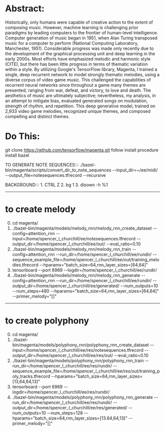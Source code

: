 # Abstract:
Historically, only humans were capable of creative action to the extent of composing music. However, machine learning is challenging prior paradigms by leading computers to the frontier of human-level intelligence. Computer generation of music began in 1951, when Alan Turing transposed music for a computer to perform (National Computing Laboratory, Manchester, 1951). Considerable progress was made only recently due to the development of the graphical processing unit and deep learning in the early 2000s. Most efforts have emphasized melodic and harmonic style (CITE), but there has been little progress in terms of thematic variation within a style. By utilizing Google's TensorFlow library, Magenta, I trained a single, deep recurrent network to model strongly thematic melodies, using a diverse corpus of video game music. This challenged the capabilities of recurrent neural networks since throughout a game many themes are presented, ranging from war, defeat, and victory, to love and death. The aesthetics of music are ultimately subjective; nevertheless, my analysis, in an attempt to mitigate bias, evaluated generated songs on modulation, strength of rhythm, and repetition. This deep generative model, trained on 2,933 video game melodies, recognized unique themes, and composed compelling and distinct themes.

# Do This:
git clone https://github.com/tensorflow/magenta.git
	follow install procedure
	install bazel

TO GENERATE NOTE SEQUENCES:::
	./bazel-bin/magenta/scripts/convert_dir_to_note_sequences --input_dir=~/ee/midi/ --output_file=notesequences.tfrecord --recursive

BACKGROUND:::
      1. CTRL Z
      2. bg 1
      3. disown -h %1

-------------

# to create melody
0) cd magenta/
1) ./bazel-bin/magenta/models/melody_rnn/melody_rnn_create_dataset --config=attention_rnn --input=/home/spencer_l_churchill/ee/notesequences.tfrecord --output_dir=/home/spencer_l_churchill/ee/out/ --eval_ratio=0.10
2) ./bazel-bin/magenta/models/melody_rnn/melody_rnn_train --config=attention_rnn --run_dir=/home/spencer_l_churchill/ee/rundir/ --sequence_example_file=/home/spencer_l_churchill/ee/out/training_melodies.tfrecord --hparams="batch_size=64,rnn_layer_sizes=[64,64]"
3) tensorboard --port 6969 --logdir=/home/spencer_l_churchill/ee/rundir/
4) ./bazel-bin/magenta/models/melody_rnn/melody_rnn_generate --config=attention_rnn --run_dir=/home/spencer_l_churchill/ee/rundir/ --output_dir=/home/spencer_l_churchill/ee/generated/ --num_outputs=10 --num_steps=480 --hparams="batch_size=64,rnn_layer_sizes=[64,64]" --primer_melody="[]"

-------------

# to create polyphony
0) cd magenta/
1) ./bazel-bin/magenta/models/polyphony_rnn/polyphony_rnn_create_dataset --input=/home/spencer_l_churchill/ee/res/notesequences.tfrecord --output_dir=/home/spencer_l_churchill/ee/res/out/ --eval_ratio=0.10
2) ./bazel-bin/magenta/models/polyphony_rnn/polyphony_rnn_train --run_dir=/home/spencer_l_churchill/ee/res/rundir/ --sequence_example_file=/home/spencer_l_churchill/ee/res/out/training_poly_tracks.tfrecord --hparams="batch_size=64,rnn_layer_sizes=[13,64,64,13]"
3) tensorboard --port 6969 --logdir=/home/spencer_l_churchill/ee/res/rundir/
4) ./bazel-bin/magenta/models/polyphony_rnn/polyphony_rnn_generate --run_dir=/home/spencer_l_churchill/ee/res/rundir/ --output_dir=/home/spencer_l_churchill/ee/res/generated/ --num_outputs=10 --num_steps=128 --hparams="batch_size=64,rnn_layer_sizes=[13.64,64,13]" --primer_melody="[]"
